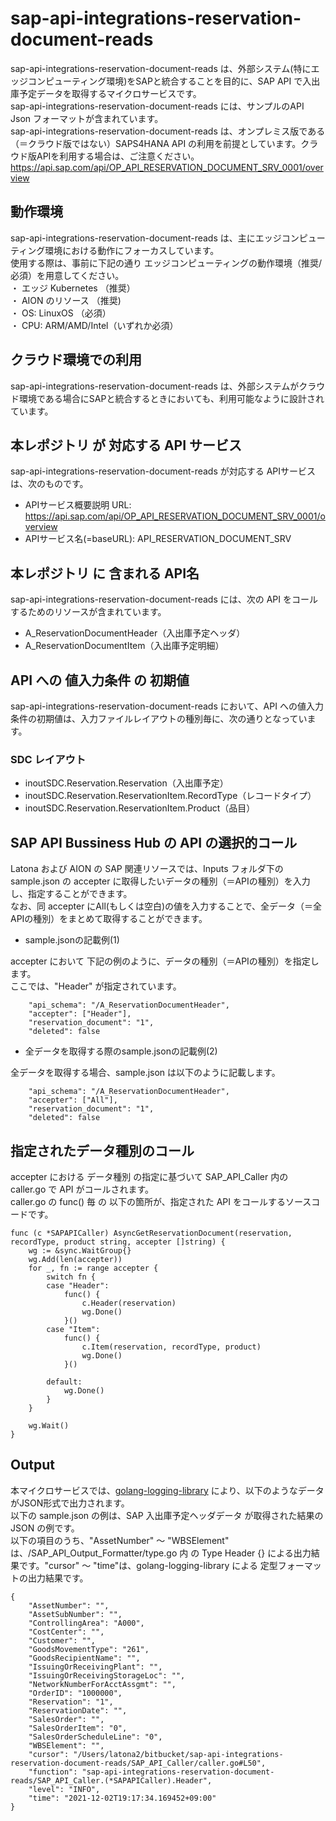 # sap-api-integrations-reservation-document-reads 
sap-api-integrations-reservation-document-reads は、外部システム(特にエッジコンピューティング環境)をSAPと統合することを目的に、SAP API で入出庫予定データを取得するマイクロサービスです。    
sap-api-integrations-reservation-document-reads には、サンプルのAPI Json フォーマットが含まれています。   
sap-api-integrations-reservation-document-reads は、オンプレミス版である（＝クラウド版ではない）SAPS4HANA API の利用を前提としています。クラウド版APIを利用する場合は、ご注意ください。   
https://api.sap.com/api/OP_API_RESERVATION_DOCUMENT_SRV_0001/overview

## 動作環境  

sap-api-integrations-reservation-document-reads は、主にエッジコンピューティング環境における動作にフォーカスしています。  
使用する際は、事前に下記の通り エッジコンピューティングの動作環境（推奨/必須）を用意してください。  
・ エッジ Kubernetes （推奨）    
・ AION のリソース （推奨)    
・ OS: LinuxOS （必須）    
・ CPU: ARM/AMD/Intel（いずれか必須）    

## クラウド環境での利用

sap-api-integrations-reservation-document-reads は、外部システムがクラウド環境である場合にSAPと統合するときにおいても、利用可能なように設計されています。  

## 本レポジトリ が 対応する API サービス
sap-api-integrations-reservation-document-reads が対応する APIサービス は、次のものです。

* APIサービス概要説明 URL: https://api.sap.com/api/OP_API_RESERVATION_DOCUMENT_SRV_0001/overview  
* APIサービス名(=baseURL): API_RESERVATION_DOCUMENT_SRV

## 本レポジトリ に 含まれる API名
sap-api-integrations-reservation-document-reads には、次の API をコールするためのリソースが含まれています。  

* A_ReservationDocumentHeader（入出庫予定ヘッダ）
* A_ReservationDocumentItem（入出庫予定明細）

## API への 値入力条件 の 初期値
sap-api-integrations-reservation-document-reads において、API への値入力条件の初期値は、入力ファイルレイアウトの種別毎に、次の通りとなっています。  

### SDC レイアウト

* inoutSDC.Reservation.Reservation（入出庫予定）
* inoutSDC.Reservation.ReservationItem.RecordType（レコードタイプ）
* inoutSDC.Reservation.ReservationItem.Product（品目）

## SAP API Bussiness Hub の API の選択的コール

Latona および AION の SAP 関連リソースでは、Inputs フォルダ下の sample.json の accepter に取得したいデータの種別（＝APIの種別）を入力し、指定することができます。  
なお、同 accepter にAll(もしくは空白)の値を入力することで、全データ（＝全APIの種別）をまとめて取得することができます。  

* sample.jsonの記載例(1)  

accepter において 下記の例のように、データの種別（＝APIの種別）を指定します。  
ここでは、"Header" が指定されています。    
  
```
	"api_schema": "/A_ReservationDocumentHeader",
	"accepter": ["Header"],
	"reservation_document": "1",
	"deleted": false
```
  
* 全データを取得する際のsample.jsonの記載例(2)  

全データを取得する場合、sample.json は以下のように記載します。  

```
	"api_schema": "/A_ReservationDocumentHeader",
	"accepter": ["All"],
	"reservation_document": "1",
	"deleted": false
```

## 指定されたデータ種別のコール

accepter における データ種別 の指定に基づいて SAP_API_Caller 内の caller.go で API がコールされます。  
caller.go の func() 毎 の 以下の箇所が、指定された API をコールするソースコードです。  

```
func (c *SAPAPICaller) AsyncGetReservationDocument(reservation, recordType, product string, accepter []string) {
	wg := &sync.WaitGroup{}
	wg.Add(len(accepter))
	for _, fn := range accepter {
		switch fn {
		case "Header":
			func() {
				c.Header(reservation)
				wg.Done()
			}()
		case "Item":
			func() {
				c.Item(reservation, recordType, product)
				wg.Done()
			}()

		default:
			wg.Done()
		}
	}

	wg.Wait()
}
```
## Output  
本マイクロサービスでは、[golang-logging-library](https://github.com/latonaio/golang-logging-library) により、以下のようなデータがJSON形式で出力されます。  
以下の sample.json の例は、SAP 入出庫予定ヘッダデータ が取得された結果の JSON の例です。  
以下の項目のうち、"AssetNumber" ～ "WBSElement" は、/SAP_API_Output_Formatter/type.go 内 の Type Header {} による出力結果です。"cursor" ～ "time"は、golang-logging-library による 定型フォーマットの出力結果です。  

```
{
	"AssetNumber": "",
	"AssetSubNumber": "",
	"ControllingArea": "A000",
	"CostCenter": "",
	"Customer": "",
	"GoodsMovementType": "261",
	"GoodsRecipientName": "",
	"IssuingOrReceivingPlant": "",
	"IssuingOrReceivingStorageLoc": "",
	"NetworkNumberForAcctAssgmt": "",
	"OrderID": "1000000",
	"Reservation": "1",
	"ReservationDate": "",
	"SalesOrder": "",
	"SalesOrderItem": "0",
	"SalesOrderScheduleLine": "0",
	"WBSElement": "",
	"cursor": "/Users/latona2/bitbucket/sap-api-integrations-reservation-document-reads/SAP_API_Caller/caller.go#L50",
	"function": "sap-api-integrations-reservation-document-reads/SAP_API_Caller.(*SAPAPICaller).Header",
	"level": "INFO",
	"time": "2021-12-02T19:17:34.169452+09:00"
}

```
